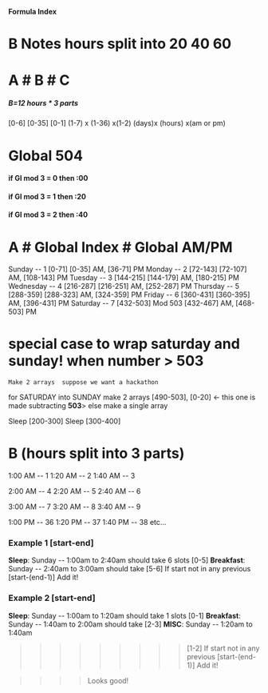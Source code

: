 **Formula Index**
# B Notes hours split into 20 40 60
# A       # B    # C
#####  B=12 hours * 3 parts
[0-6]    [0-35]  [0-1]
(1-7) x (1-36)  x(1-2)
(days)x (hours) x(am or pm)
# Global 504

#### if GI mod 3 = 0 then :00
#### if GI mod 3 = 1 then :20
#### if GI mod 3 = 2 then :40

# A                 # Global Index      # Global AM/PM
Sunday     -- 1     [0-71]              [0-35] AM, [36-71] PM
Monday     -- 2     [72-143]            [72-107] AM, [108-143] PM
Tuesday    -- 3     [144-215]           [144-179] AM, [180-215] PM
Wednesday  -- 4     [216-287]           [216-251] AM, [252-287] PM
Thursday   -- 5     [288-359]           [288-323] AM, [324-359] PM
Friday     -- 6     [360-431]           [360-395] AM, [396-431] PM
Saturday   -- 7     [432-503] Mod 503   [432-467] AM, [468-503] PM

# special case to wrap saturday and sunday! when number > 503
    Make 2 arrays  suppose we want a hackathon
for  SATURDAY into SUNDAY make 2 arrays
[490-503], [0-20] <- this one is made subtracting **503**>
else make a single array 

Sleep [200-300]
Sleep [300-400]

# B   (hours split into 3 parts)
1:00 AM     -- 1
1:20 AM     -- 2
1:40 AM     -- 3

2:00 AM     -- 4
2:20 AM     -- 5
2:40 AM     -- 6

3:00 AM     -- 7
3:20 AM     -- 8
3:40 AM     -- 9

1:00 PM     -- 36
1:20 PM     -- 37
1:40 PM     -- 38
etc...

### Example 1 [start-end]
**Sleep**: Sunday -- 1:00am to 2:40am should take  6 slots
[0-5]
**Breakfast**: Sunday -- 2:40am to 3:00am should take 
[5-6]
If start not in any previous [start-(end-1)]
Add it!

### Example 2 [start-end]
**Sleep**: Sunday -- 1:00am to 1:20am should take  1 slots
[0-1]
**Breakfast**: Sunday -- 1:40am to 2:00am should  take 
[2-3]
**MISC**: Sunday -- 1:20am to 1:40am
>>>>>>>>> [1-2]
If start not in any previous [start-(end-1)]
Add it!

>>>> Looks good!

